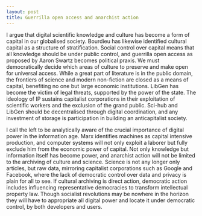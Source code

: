 ```yaml
---
layout: post
title: Guerrilla open access and anarchist action
---
```


I argue that digital scientific knowledge and culture has become a form of capital in our globalised society. Bourdieu has likewise identified cultural capital as a structure of stratification. Social control over capital means that all knowledge should be under public control, and guerrilla open access as proposed by Aaron Swartz becomes political praxis. We must democratically decide which areas of culture to preserve and make open for universal access. While a great part of literature is in the public domain, the frontiers of science and modern non-fiction are closed as a means of capital, benefiting no one but large economic institutions. LibGen has become the victim of legal threats, supported by the power of the state. The ideology of IP sustains capitalist corporations in their exploitation of scientific workers and the exclusion of the grand public. Sci-hub and LibGen should be decentralised through digital coordination, and any investment of storage is participation in building an anticapitalist society.

I call the left to be analytically aware of the crucial importance of digital power in the information age. Marx identifies machines as capital intensive production, and computer systems will not only exploit a laborer but fully exclude him from the economic power of capital. Not only knowledge but information itself has become power, and anarchist action will not be limited to the archiving of culture and science. Science is not any longer only articles, but raw data, mirroring capitalist corporations such as Google and Facebook, where the lack of democratic control over data and privacy is plain for all to see. If cultural archiving is direct action, democratic action includes influencing representative democracies to transform intellectual property law. Though socialist revolutions may be nowhere in the horizon they will have to appropriate all digital power and locate it under democratic control, by both developers and users.
